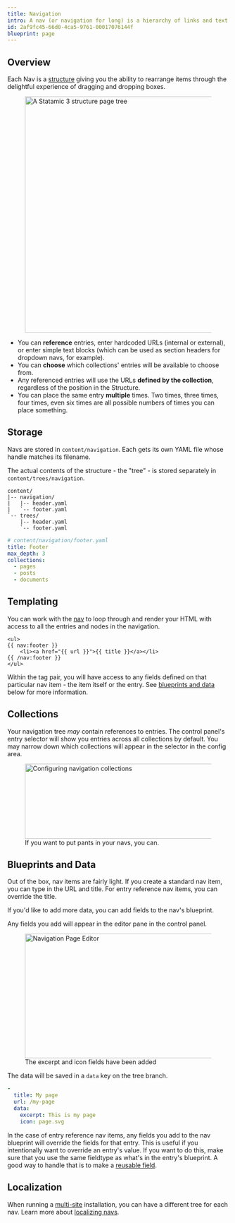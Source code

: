 ```yaml
---
title: Navigation
intro: A nav (or navigation for long) is a hierarchy of links and text nodes that are used to build navs and menus on the frontend of your site. Trust me, you've seen them before. You're looking at one right now, just move your eyeballs up a little bit. Yeah, there it is.
id: 2af9fc45-66d0-4ca5-9761-00017076144f
blueprint: page
---
```

## Overview

Each Nav is a [structure](/structures) giving you the ability to rearrange items through the delightful experience of dragging and dropping boxes.

<figure>
    <img src="/img/structure.png" alt="A Statamic 3 structure page tree" width="535">
</figure>


- You can **reference** entries, enter hardcoded URLs (internal or external), or enter simple text blocks (which can be used as section headers for dropdown navs, for example).
- You can **choose** which collections' entries will be available to choose from.
- Any referenced entries will use the URLs **defined by the collection**, regardless of the position in the Structure.
- You can place the same entry **multiple** times. Two times, three times, four times, even six times are all possible numbers of times you can place something.

## Storage

Navs are stored in `content/navigation`. Each gets its own YAML file whose handle matches its filename.

The actual contents of the structure - the "tree" - is stored separately in `content/trees/navigation`.

``` files
content/
|-- navigation/
|   |-- header.yaml
|   `-- footer.yaml
`-- trees/
    |-- header.yaml
    `-- footer.yaml
```

``` yaml
# content/navigation/footer.yaml
title: Footer
max_depth: 3
collections:
  - pages
  - posts
  - documents
```

## Templating

You can work with the [nav](/tags/nav) to loop through and render your HTML with access to all the entries and nodes in the navigation.

```
<ul>
{{ nav:footer }}
    <li><a href="{{ url }}">{{ title }}</a></li>
{{ /nav:footer }}
</ul>
```

Within the tag pair, you will have access to any fields defined on that particular nav item - the item itself or the entry. See [blueprints and data](#blueprints-and-data) below for more information.

## Collections

Your navigation tree _may_ contain references to entries. The control panel's entry selector will show you entries across all collections by default. You may narrow down which collections will appear in the selector in the config area.

<figure>
    <img src="/img/navigation-collection-picker.png" alt="Configuring navigation collections" width="556" height="170">
    <figcaption>If you want to put pants in your navs, you can.</figcaption>
</figure>

## Blueprints and Data

Out of the box, nav items are fairly light. If you create a standard nav item, you can type in the URL and title. For entry reference nav items, you can override the title.

If you'd like to add more data, you can add fields to the nav's blueprint.

Any fields you add will appear in the editor pane in the control panel.

<figure>
    <img src="/img/navigation-page-editor.png" alt="Navigation Page Editor" width="448" height="282">
    <figcaption>The excerpt and icon fields have been added</figcaption>
</figure>

The data will be saved in a `data` key on the tree branch.

``` yaml
-
  title: My page
  url: /my-page
  data:
    excerpt: This is my page
    icon: page.svg
```

In the case of entry reference nav items, any fields you add to the nav blueprint will override the fields for that entry. This is useful if you intentionally want to override an entry's value. If you want to do this, make sure that you use the same fieldtype as what's in the entry's blueprint. A good way to handle that is to make a [reusable field](/blueprints#reusable-fields).


## Localization

When running a [multi-site](/multi-site) installation, you can have a different tree for each nav. Learn more about [localizing navs](/knowledge-base/localizing-navigation).
